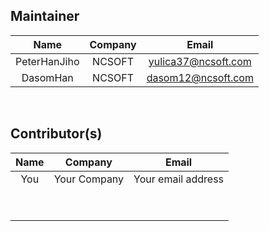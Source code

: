   
##   Maintainer
  
  
|Name|Company|Email|
|:--:|:--:|:--:|
|PeterHanJiho|NCSOFT|yulica37@ncsoft.com|
|DasomHan|NCSOFT|dasom12@ncsoft.com|
<br>
  
##   Contributor(s)
  
  
|Name|Company|Email|
|:--:|:--:|:--:|
|You|Your Company|Your email address|
|&nbsp;| | |
|&nbsp;| | |
<br>
  
  